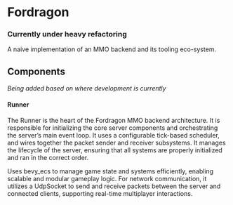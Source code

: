 # Fordragon

### Currently under heavy refactoring

A naive implementation of an MMO backend and its tooling eco-system.

## Components

_Being added based on where development is currently_

#### Runner
The Runner is the heart of the Fordragon MMO backend architecture. It is responsible for initializing the core server components and orchestrating the server’s main event loop. It uses a configurable tick-based scheduler, and wires together the packet sender and receiver subsystems. It manages the lifecycle of the server, ensuring that all systems are properly initialized and ran in the correct order.

Uses bevy_ecs to manage game state and systems efficiently, enabling scalable and modular gameplay logic. For network communication, it utilizes a UdpSocket to send and receive packets between the server and connected clients, supporting real-time multiplayer interactions.